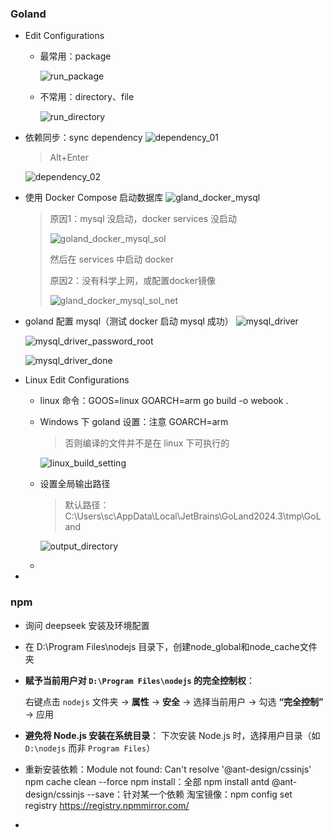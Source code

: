 ### Goland

- Edit Configurations

  - 最常用：package

    ![run_package](E:\gothmslee\go-junior\document\goland\run_package.jpg)

  - 不常用：directory、file

    ![run_directory](E:\gothmslee\go-junior\document\goland\run_directory.jpg)

- 依赖同步：sync dependency
  ![dependency_01](E:\gothmslee\go-junior\document\goland\dependency_01.jpg)

  > Alt+Enter

  ![dependency_02](E:\gothmslee\go-junior\document\goland\dependency_02.jpg)
  
- 使用 Docker Compose 启动数据库
  ![gland_docker_mysql](E:\gothmslee\go-junior\document\picture\gland_docker_mysql.jpg)

  > 原因1：mysql 没启动，docker services 没启动
  >
  > ![goland_docker_mysql_sol](E:\gothmslee\go-junior\document\picture\goland_docker_mysql_sol.jpg)
  >
  > 然后在 services 中启动 docker
  >
  > 原因2：没有科学上网，或配置docker镜像
  >
  > ![gland_docker_mysql_sol_net](E:\gothmslee\go-junior\document\picture\gland_docker_mysql_sol_net.jpg)

- goland 配置 mysql（测试 docker 启动 mysql 成功）
  ![mysql_driver](E:\gothmslee\go-junior\document\goland\mysql_driver.jpg)

  ![mysql_driver_password_root](E:\gothmslee\go-junior\document\goland\mysql_driver_password_root.jpg)

  ![mysql_driver_done](E:\gothmslee\go-junior\document\goland\mysql_driver_done.jpg)

- Linux Edit Configurations

  - linux 命令：GOOS=linux GOARCH=arm go build -o webook .

  - Windows 下 goland 设置：注意 GOARCH=arm

    > 否则编译的文件并不是在 linux 下可执行的

    ![linux_build_setting](E:\gothmslee\go-junior\document\goland\linux_build_setting.png)

  - 设置全局输出路径
    
    > 默认路径：C:\Users\sc\AppData\Local\JetBrains\GoLand2024.3\tmp\GoLand
    
    ![output_directory](E:\gothmslee\go-junior\document\goland\output_directory.jpg)
    
  - 

- 

### npm

- 询问 deepseek 安装及环境配置

- 在 D:\Program Files\nodejs 目录下，创建node_global和node_cache文件夹

- **赋予当前用户对 `D:\Program Files\nodejs` 的完全控制权**：
  
  右键点击 `nodejs` 文件夹 → **属性** → **安全** → 选择当前用户 → 勾选 **“完全控制”** → 应用
  
- **避免将 Node.js 安装在系统目录**：
  下次安装 Node.js 时，选择用户目录（如 `D:\nodejs` 而非 `Program Files`）
  
- 重新安装依赖：Module not found: Can't resolve '@ant-design/cssinjs'
  npm cache clean --force
  npm install：全部
  npm install antd @ant-design/cssinjs --save：针对某一个依赖
  淘宝镜像：npm config set registry https://registry.npmmirror.com/
  
- 

